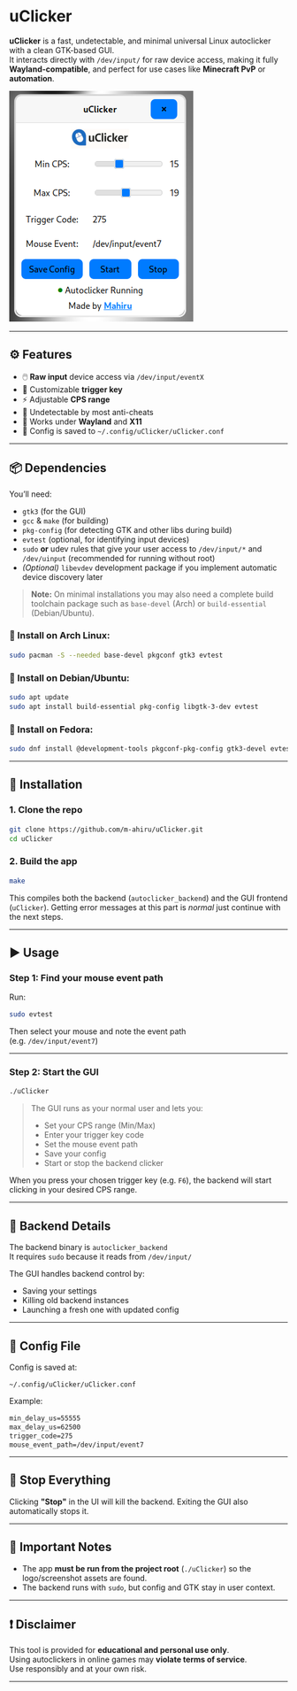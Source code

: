 # uClicker

**uClicker** is a fast, undetectable, and minimal universal Linux autoclicker with a clean GTK-based GUI.  
It interacts directly with `/dev/input/` for raw device access, making it fully **Wayland-compatible**, and perfect for use cases like **Minecraft PvP** or **automation**.

![Screenshot](assets/ss.png)

---

## ⚙️ Features

- 🖱️ **Raw input** device access via `/dev/input/eventX`
- 🔑 Customizable **trigger key**
- ⚡ Adjustable **CPS range**
- 🧠 Undetectable by most anti-cheats
- 🧩 Works under **Wayland** and **X11**
- 💾 Config is saved to `~/.config/uClicker/uClicker.conf`

---

## 📦 Dependencies

You’ll need:

- `gtk3` (for the GUI)
- `gcc` & `make` (for building)
- `pkg-config` (for detecting GTK and other libs during build)
- `evtest` (optional, for identifying input devices)
- `sudo` **or** udev rules that give your user access to `/dev/input/*` and `/dev/uinput` (recommended for running without root)
- *(Optional)* `libevdev` development package if you implement automatic device discovery later

> **Note:** On minimal installations you may also need a complete build toolchain package such as `base-devel` (Arch) or `build-essential` (Debian/Ubuntu).

### 🐧 Install on Arch Linux:
```bash
sudo pacman -S --needed base-devel pkgconf gtk3 evtest
```

### 🐧 Install on Debian/Ubuntu:
```bash
sudo apt update
sudo apt install build-essential pkg-config libgtk-3-dev evtest
```

### 🐧 Install on Fedora:
```bash
sudo dnf install @development-tools pkgconf-pkg-config gtk3-devel evtest
```



---

## 🚀 Installation

### 1. Clone the repo

```bash
git clone https://github.com/m-ahiru/uClicker.git
cd uClicker
```

### 2. Build the app

```bash
make
```

This compiles both the backend (`autoclicker_backend`) and the GUI frontend (`uClicker`).
Getting error messages at this part is *normal* just continue with the next steps.

---

## ▶️ Usage

### Step 1: Find your mouse event path

Run:

```bash
sudo evtest
```

Then select your mouse and note the event path  
(e.g. `/dev/input/event7`)

---

### Step 2: Start the GUI

```bash
./uClicker
```

> The GUI runs as your normal user and lets you:
> - Set your CPS range (Min/Max)
> - Enter your trigger key code
> - Set the mouse event path
> - Save your config
> - Start or stop the backend clicker

When you press your chosen trigger key (e.g. `F6`), the backend will start clicking in your desired CPS range.

---

## 🔧 Backend Details

The backend binary is `autoclicker_backend`  
It requires `sudo` because it reads from `/dev/input/`

The GUI handles backend control by:
- Saving your settings
- Killing old backend instances
- Launching a fresh one with updated config

---

## 💾 Config File

Config is saved at:

```
~/.config/uClicker/uClicker.conf
```

Example:

```
min_delay_us=55555
max_delay_us=62500
trigger_code=275
mouse_event_path=/dev/input/event7
```

---

## 🛑 Stop Everything

Clicking **"Stop"** in the UI will kill the backend.
Exiting the GUI also automatically stops it.

---

## 🧠 Important Notes

- The app **must be run from the project root** (`./uClicker`) so the logo/screenshot assets are found.
- The backend runs with `sudo`, but config and GTK stay in user context.

---

## ❗ Disclaimer

This tool is provided for **educational and personal use only**.  
Using autoclickers in online games may **violate terms of service**.  
Use responsibly and at your own risk.

---
